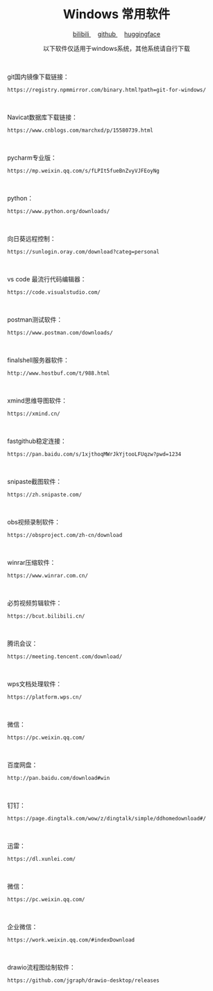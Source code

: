 <!-- 标题 -->
<h1 align="center">Windows 常用软件</h1>

<!-- 图标 -->
<p align="center">
  <a href="https://space.bilibili.com/28606893">
    bilibili
  </a>&nbsp; &nbsp; 
  <a href="https://github.com/tiansztiansz">
    github
  </a>&nbsp; &nbsp;
  <a href="https://huggingface.co/tiansz">
    huggingface
  </a>
</p>

<p align="center">以下软件仅适用于windows系统，其他系统请自行下载</p>


<br>

git国内镜像下载链接：
```
https://registry.npmmirror.com/binary.html?path=git-for-windows/
```

<br>

Navicat数据库下载链接：
```
https://www.cnblogs.com/marchxd/p/15580739.html
```

<br>


pycharm专业版：
```
https://mp.weixin.qq.com/s/fLPIt5fueBnZvyVJFEoyNg
```

<br>


python：
```
https://www.python.org/downloads/
```

<br>


向日葵远程控制：
```
https://sunlogin.oray.com/download?categ=personal
```

<br>


vs code 最流行代码编辑器：
```
https://code.visualstudio.com/
```

<br>


postman测试软件：
```
https://www.postman.com/downloads/
```

<br>


finalshell服务器软件：
```
http://www.hostbuf.com/t/988.html
```

<br>


xmind思维导图软件：
```
https://xmind.cn/
```

<br>


fastgithub稳定连接：
```
https://pan.baidu.com/s/1xjthoqMWrJkYjtooLFUqzw?pwd=1234
```

<br>


snipaste截图软件：
```
https://zh.snipaste.com/
```

<br>


obs视频录制软件：
```
https://obsproject.com/zh-cn/download
```

<br>


winrar压缩软件：
```
https://www.winrar.com.cn/
```

<br>

必剪视频剪辑软件：
```
https://bcut.bilibili.cn/
```

<br>

腾讯会议：
```
https://meeting.tencent.com/download/
```

<br>


wps文档处理软件：
```
https://platform.wps.cn/
```

<br>


微信：
```
https://pc.weixin.qq.com/
```

<br>


百度网盘：
```
http://pan.baidu.com/download#win
```

<br>


钉钉：
```
https://page.dingtalk.com/wow/z/dingtalk/simple/ddhomedownload#/
```

<br>


迅雷：
```
https://dl.xunlei.com/
```

<br>


微信：
```
https://pc.weixin.qq.com/
```

<br>


企业微信：
```
https://work.weixin.qq.com/#indexDownload
```

<br>


drawio流程图绘制软件：
```
https://github.com/jgraph/drawio-desktop/releases
```